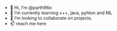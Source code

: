 - 👋 Hi, I’m @parth96o
- 🌱 I’m currently learning c++, java, pyhton and ML  
- 💞️ I’m looking to collaborate on projects.
- 📫 reach me here

<!---
parth96o/parth96o is a ✨ special ✨ repository because its `README.md` (this file) appears on your GitHub profile.
You can click the Preview link to take a look at your changes.
--->
